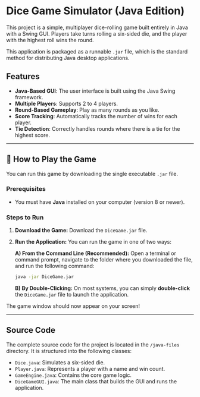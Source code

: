 # Dice Game Simulator (Java Edition)

This project is a simple, multiplayer dice-rolling game built entirely in Java with a Swing GUI. Players take turns rolling a six-sided die, and the player with the highest roll wins the round.

This application is packaged as a runnable `.jar` file, which is the standard method for distributing Java desktop applications.

## Features

- **Java-Based GUI**: The user interface is built using the Java Swing framework.
- **Multiple Players**: Supports 2 to 4 players.
- **Round-Based Gameplay**: Play as many rounds as you like.
- **Score Tracking**: Automatically tracks the number of wins for each player.
- **Tie Detection**: Correctly handles rounds where there is a tie for the highest score.

---

## 🎲 How to Play the Game

You can run this game by downloading the single executable `.jar` file.

### Prerequisites

- You must have **Java** installed on your computer (version 8 or newer).

### Steps to Run

1.  **Download the Game:**
    Download the   `DiceGame.jar` file.

2.  **Run the Application:**
    You can run the game in one of two ways:

    **A) From the Command Line (Recommended):**
    Open a terminal or command prompt, navigate to the folder where you downloaded the file, and run the following command:
    ```bash
    java -jar DiceGame.jar
    ```

    **B) By Double-Clicking:**
    On most systems, you can simply **double-click** the `DiceGame.jar` file to launch the application.

The game window should now appear on your screen!

---

## Source Code

The complete source code for the project is located in the `/java-files` directory. It is structured into the following classes:

- `Dice.java`: Simulates a six-sided die.
- `Player.java`: Represents a player with a name and win count.
- `GameEngine.java`: Contains the core game logic.
- `DiceGameGUI.java`: The main class that builds the GUI and runs the application.
